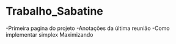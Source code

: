 # Trabalho_Sabatine
-Primeira pagina do projeto
-Anotações da última reunião
-Como implementar simplex Maximizando
